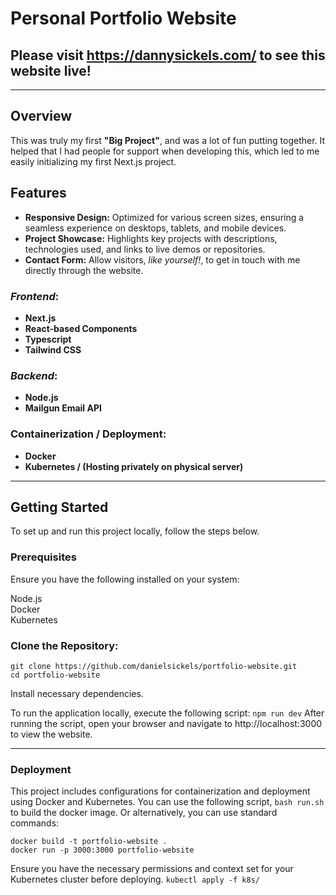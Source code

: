 # Personal Portfolio Website  

## Please visit https://dannysickels.com/ to see this website live!

---

## Overview  

This was truly my first **"Big Project"**, and was a lot of fun putting together. It helped that I had people for support when developing this, which led to me easily initializing my first Next.js project. 

## Features
- **Responsive Design:** Optimized for various screen sizes, ensuring a seamless experience on desktops, tablets, and mobile devices.  
- **Project Showcase:** Highlights key projects with descriptions, technologies used, and links to live demos or repositories.  
- **Contact Form:** Allow visitors, _like yourself!_, to get in touch with me directly through the website.  
### _Frontend_:
- **Next.js**
- **React-based Components**
- **Typescript**
- **Tailwind CSS**
### _Backend_:
- **Node.js**
- **Mailgun Email API**
### Containerization / Deployment:
- **Docker**
- **Kubernetes / (Hosting privately on physical server)**

---
  
## Getting Started  

To set up and run this project locally, follow the steps below.

### Prerequisites
Ensure you have the following installed on your system:

Node.js  
Docker  
Kubernetes    

### Clone the Repository:  

```
git clone https://github.com/danielsickels/portfolio-website.git
cd portfolio-website
```
Install necessary dependencies.  

To run the application locally, execute the following script:
```npm run dev```
After running the script, open your browser and navigate to http://localhost:3000 to view the website.

---

### Deployment
This project includes configurations for containerization and deployment using Docker and Kubernetes.
You can use the following script, ```bash run.sh``` to build the docker image. Or alternatively, you can use standard commands:  
```
docker build -t portfolio-website .
docker run -p 3000:3000 portfolio-website
```

Ensure you have the necessary permissions and context set for your Kubernetes cluster before deploying.
```kubectl apply -f k8s/```
